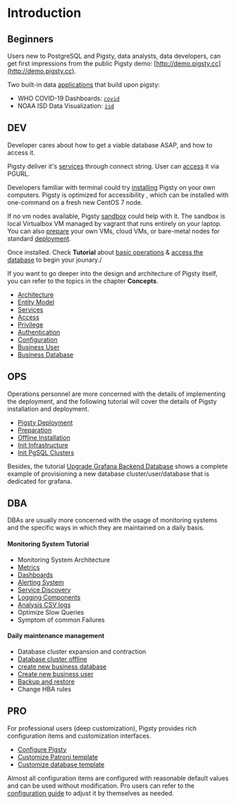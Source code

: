 # Introduction

## Beginners

Users new to PostgreSQL and Pigsty, data analysts, data developers, 
can get first impressions from the public Pigsty demo: [http://demo.pigsty.cc](http://demo.pigsty.cc).

Two built-in data [applications](t-application.md) that build upon pigsty:  
  * WHO COVID-19 Dashboards: [`covid`](http://demo.pigsty.cc/d/covid-overview)
  * NOAA ISD Data Visualization: [`isd`](http://demo.pigsty.cc/d/isd-overview)


## DEV

Developer cares about how to get a viable database ASAP, and how to access it.

Pigsty deliver it's [services](c-service.md) through connect string. 
User can [access](c-access.md) it via PGURL.

Developers familiar with terminal could try [installing](s-install.md) Pigsty on your own computers.
Pigsty is optimized for accessibility , which can be installed with one-command on a fresh new CentOS 7 node.

If no vm nodes available, Pigsty [sandbox](s-sandbox.md) could help with it.
The sandbox is local Virtualbox VM managed by vagrant that runs entirely on your laptop.
You can also [prepare](t-prepare.md) your own VMs, cloud VMs, or bare-metal nodes for standard [deployment](t-deploy.md).

Once installed. Check **Tutorial** about [basic operations](t-operation.md) & [access the database](c-access.md) to begin your jounary./

If you want to go deeper into the design and architecture of Pigsty itself, you can refer to the topics in the chapter **Concepts**.
* [Architecture](c-arch.md)
* [Entity Model](c-entity.md)
* [Services](c-service.md)
* [Access](c-access.md)
* [Privilege](c-privilege.md)
* [Authentication](c-auth.md)
* [Configuration](c-config.md)
* [Business User](c-user.md)
* [Business Database](c-database.md)

## OPS

Operations personnel are more concerned with the details of implementing the deployment, and the following tutorial will cover the details of Pigsty installation and deployment.

* [Pigsty Deployment](t-deploy.md)
* [Preparation](t-prepare.md)
* [Offline Installation](t-offline.md)
* [Init Infrastructure](p-infra.md)
* [Init PgSQL Clusters](p-pgsql.md)

Besides, the tutorial [Upgrade Grafana Backend Database](t-grafana-upgrade.md) shows a complete example of 
provisioning a new database cluster/user/database that is dedicated for grafana.


## DBA

DBAs are usually more concerned with the usage of monitoring systems and the specific ways in which they are maintained on a daily basis.

#### Monitoring System Tutorial
* Monitoring System Architecture
* [Metrics](m-metric.md)
* [Dashboards](m-dashboard.md)
* [Alerting System](r-alert.md)
* [Service Discovery](m-discovery.md)
* [Logging Components](t-logging.md)
* [Analysis CSV logs](t-log-analysis.md)
* Optimize Slow Queries
* Symptom of common Failures

#### Daily maintenance management
* Database cluster expansion and contraction
* [Database cluster offline](p-pgsql-remove.md)
* [create new business database](p-pgsql-createdb.md)
* [Create new business user](p-pgsql-createuser.md)
* [Backup and restore](t-backup.md)
* Change HBA rules

## PRO

For professional users (deep customization), 
Pigsty provides rich configuration items and customization interfaces.

* [Configure Pigsty](v-config.md#config-entries)
* [Customize Patroni template](t-patroni-template.md)
* [Customize database template](v-pgsql-customize.md)

Almost all configuration items are configured with reasonable default values and can be used without modification. 
Pro users can refer to the [configuration guide](v-config.md) to adjust it by themselves as needed.
